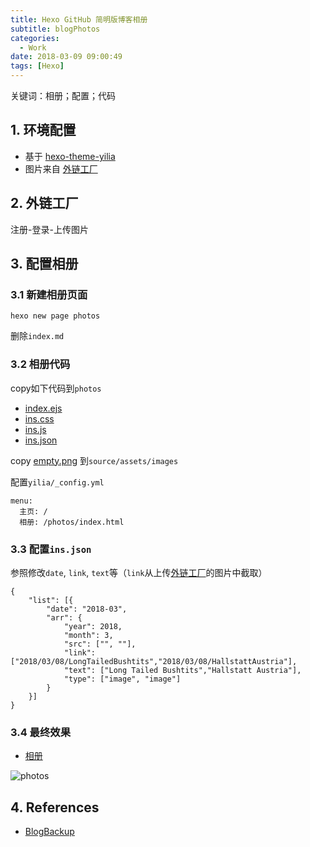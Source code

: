 ```yaml
---
title: Hexo GitHub 简明版博客相册
subtitle: blogPhotos
categories:
  - Work
date: 2018-03-09 09:00:49
tags: [Hexo]
---
```

关键词：相册；配置；代码

<!-- more -->

## 1. 环境配置
- 基于 [hexo-theme-yilia](https://github.com/litten/hexo-theme-yilia)
- 图片来自 [外链工厂](https://www.wailian.work/)

## 2. 外链工厂
注册-登录-上传图片

## 3. 配置相册
### 3.1 新建相册页面
```
hexo new page photos
```
删除`index.md`

### 3.2 相册代码
copy如下代码到`photos`
- [index.ejs](https://github.com/T5750/T5750.github.io/blob/hexo/source/photos/index.ejs)
- [ins.css](https://github.com/T5750/T5750.github.io/blob/hexo/source/photos/ins.css)
- [ins.js](https://github.com/T5750/T5750.github.io/blob/hexo/source/photos/ins.js)
- [ins.json](https://github.com/T5750/T5750.github.io/blob/hexo/source/photos/ins.json)

copy [empty.png](https://github.com/T5750/T5750.github.io/blob/hexo/source/assets/images/empty.png) 到`source/assets/images`

配置`yilia/_config.yml`
```
menu:
  主页: /
  相册: /photos/index.html
```

### 3.3 配置`ins.json`
参照修改`date`, `link`, `text`等（`link`从上传[外链工厂](https://www.wailian.work/)的图片中截取）
```
{
	"list": [{
		"date": "2018-03",
		"arr": {
			"year": 2018,
			"month": 3,
			"src": ["", ""],
			"link": ["2018/03/08/LongTailedBushtits","2018/03/08/HallstattAustria"],
			"text": ["Long Tailed Bushtits","Hallstatt Austria"],
			"type": ["image", "image"]
		}
	}]
}
```

### 3.4 最终效果
- [相册](/photos/index.html)

![photos](https://s0.wailian.download/2018/03/09/photos-min.png)

## 4. References
- [BlogBackup](https://github.com/litten/BlogBackup)